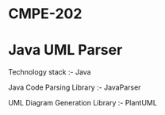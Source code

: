 # CMPE-202

# Java UML Parser

Technology stack :- Java

Java Code Parsing Library :- JavaParser

UML Diagram Generation Library :- PlantUML
